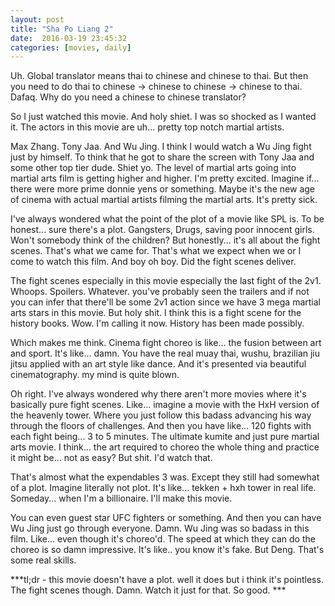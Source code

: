```yaml
---
layout: post
title: "Sha Po Liang 2"
date:  2016-03-19 23:45:32
categories: [movies, daily]
---
```

Uh. Global translator means thai to chinese and chinese to thai. But then you need to do thai to chinese -> chinese to chinese -> chinese to thai. Dafaq. Why do you need a chinese to chinese translator?

So I just watched this movie. And holy shiet. I was so shocked as I wanted it. The actors in this movie are uh... pretty top notch martial artists. 

Max Zhang. Tony Jaa. And Wu Jing. I think I would watch a Wu Jing fight just by himself. To think that he got to share the screen with Tony Jaa and some other top tier dude. Shiet yo. The level of martial arts going into martial arts film is getting higher and higher. I'm pretty excited. Imagine if... there were more prime donnie yens or something. Maybe it's the new age of cinema with actual martial artists filming the martial arts. It's pretty sick.

I've always wondered what the point of the plot of a movie like SPL is. To be honest... sure there's a plot. Gangsters, Drugs, saving poor innocent girls. Won't somebody think of the children? But honestly... it's all about the fight scenes. That's what we came for. That's what we expect when we or I come to watch this film. And boy oh boy. Did the fight scenes deliver.

The fight scenes especially in this movie especially the last fight of the 2v1. Whoops. Spoilers. Whatever. you've probably seen the trailers and if not you can infer that there'll be some 2v1 action since we have 3 mega martial arts stars in this movie. But holy shit. I think this is a fight scene for the history books. Wow. I'm calling it now. History has been made possibly.

Which makes me think. Cinema fight choreo is like... the fusion between art and sport. It's like... damn. You have the real muay thai, wushu, brazilian jiu jitsu applied with an art style like dance. And it's presented via beautiful cinematography. my mind is quite blown.

Oh right. I've always wondered why there aren't more movies where it's basically pure fight scenes. Like... imagine a movie with the HxH version of the heavenly tower. Where you just follow this badass advancing his way through the floors of challenges. And then you have like... 120 fights with each fight being... 3 to 5 minutes. The ultimate kumite and just pure martial arts movie. I think... the art required to choreo the whole thing and practice it might be... not as easy? But shit. I'd watch that.

That's almost what the expendables 3 was. Except they still had somewhat of a plot. Imagine literally not plot. It's like... tekken + hxh tower in real life. Someday... when I'm a billionaire. I'll make this movie.

You can even guest star UFC fighters or something. And then you can have Wu Jing just go through everyone. Damn. Wu Jing was so badass in this film. Like... even though it's choreo'd. The speed at which they can do the choreo is so damn impressive. It's like.. you know it's fake. But Deng. That's some real skills.

***tl;dr - this movie doesn't have a plot. well it does but i think it's pointless. The fight scenes though. Damn. Watch it just for that. So good. ***

